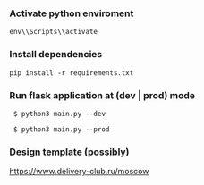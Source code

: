 ### Activate python enviroment

``` env\\Scripts\\activate ```

### Install dependencies

``` pip install -r requirements.txt ```

### Run flask application at (dev | prod) mode

``` $ python3 main.py --dev```

``` $ python3 main.py --prod```

### Design template (possibly)

https://www.delivery-club.ru/moscow